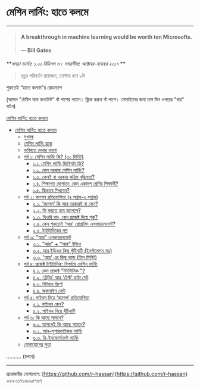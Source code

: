# মেশিন লার্নিং: হাতে কলমে

---

> #### A breakthrough in machine learning would be worth ten Microsofts.
>
> #### — Bill Gates

_**খসড়া ভার্সন: ১.০০ রিভিশন ৩। সময়সীমা: অক্টোবর-নভেম্বর ২০১৭ **_

> প্রচুর পরিবর্তন প্রয়োজন, চ্যাপ্টার হবে ৯টা

শুরুতেই “হাতে কলমে”র রোডম্যাপ

\(আসল "টেবিল অফ কনটেন্ট" বাঁ পাশের প্যানে। ক্লিক করুন বাঁ পাশে। মোবাইলের জন্য চাপ দিন ওপরের "বার" বাটন\)

[মেশিন লার্নিং: হাতে কলমে](https://github.com/r-hassan/mlbook-titanic/blob/master/README.md)

* [মেশিন লার্নিং: হাতে কলমে](https://github.com/r-hassan/mlbook-titanic/blob/master/README.md)
  * [মুখবন্ধ](https://github.com/r-hassan/mlbook-titanic/blob/master/intro.md)
  * [মেশিন লার্নিং হ্যাক](https://github.com/r-hassan/mlbook-titanic/blob/master/hack.md)
  * [ভবিষ্যত দেখার ধারণা](https://github.com/r-hassan/mlbook-titanic/blob/master/seeing-future.md)
  * [পর্ব ১: মেশিন লার্নিং কি? \(৩০ মিনিট\)](https://github.com/r-hassan/mlbook-titanic/blob/master/introduction/README.md)
    * [১.১. মেশিন লার্নিং জিনিসটা কি?](https://github.com/r-hassan/mlbook-titanic/blob/master/introduction/what-is-ml.md)
    * [১.২. কেন দরকার মেশিন লার্নিং?](https://github.com/r-hassan/mlbook-titanic/blob/master/introduction/why-needed.md)
    * [১.৩. কেনই বা দরকার কৃত্রিম বুদ্ধিমত্তা?](https://github.com/r-hassan/mlbook-titanic/blob/master/introduction/why-ai.md)
    * [১.৪. শিক্ষাগত যোগ্যতা: কেন একাদশ শ্রেণির শিক্ষার্থী?](https://github.com/r-hassan/mlbook-titanic/blob/master/introduction/pre-requisite.md)
    * [১.৫. কিভাবে শিখবেন?](https://github.com/r-hassan/mlbook-titanic/blob/master/introduction/how-to-learn.md)
  * [পর্ব ২: ক্যাগল প্রতিযোগিতা \(৪ সপ্তাহ-৬ সপ্তাহ\)](https://github.com/r-hassan/mlbook-titanic/blob/master/kaggle/README.md)
    * [২.১. ‘ক্যাগল’ কি আর দরকারই বা কেন?](https://github.com/r-hassan/mlbook-titanic/blob/master/kaggle/why-kaggle.md)
    * [২.২. কি করতে হবে ক্যাগলে?](https://github.com/r-hassan/mlbook-titanic/blob/master/kaggle/what-we-need-to-do.md)
    * [২.৩. থিওরি বাদ, কেন প্রজেক্ট দিয়ে শুরু?](https://github.com/r-hassan/mlbook-titanic/blob/master/kaggle/project.md)
    * [২.৪. কেন শুরুতেই ‘আর’ প্রোগ্রামিং এনভায়রনমেন্ট?](https://github.com/r-hassan/mlbook-titanic/blob/master/kaggle/why-r.md)
    * [২.৫. টাইটানিকের গল্প](https://github.com/r-hassan/mlbook-titanic/blob/master/project-titanic/titanic-story.md)
  * [পর্ব ৩: "আর" এনভায়রনমেন্ট](https://github.com/r-hassan/mlbook-titanic/blob/master/r-environment/README.md)
    * [৩.১. "আর" + "আর" ষ্টুডিও](https://github.com/r-hassan/mlbook-titanic/blob/master/r-environment/r-r-studio.md)
    * [৩.২. আর ষ্টুডিওর কিছু খুঁটিনাটি \(ইনস্টলেশন সহ\)](https://github.com/r-hassan/mlbook-titanic/blob/master/r-environment/r-studio-installation.md)
    * [৩.৩. 'আর' এর কিছু কাজ \(তিন মিনিট\)](https://github.com/r-hassan/mlbook-titanic/blob/master/r-environment/r-commands.md)
  * [পর্ব ৪: প্রজেক্ট টাইটানিক: বিপর্যয়ে মেশিন লার্নিং](https://github.com/r-hassan/mlbook-titanic/blob/master/project-titanic/README.md)
    * [৪.১. কেন প্রজেক্ট "টাইটানিক "?](https://github.com/r-hassan/mlbook-titanic/blob/master/project-titanic/why-titanic.md)
    * [৪.২. ‘ট্রেনিং’ আর ‘টেস্ট’ ডাটা সেট](https://github.com/r-hassan/mlbook-titanic/blob/master/project-titanic/trg-test.md)
    * [৪.৩. গিটহাব স্ক্রিপ্ট](https://github.com/r-hassan/mlbook-titanic/blob/master/project-titanic/github-script.md)
    * [৪.৪. অফলাইন নোট](https://github.com/r-hassan/mlbook-titanic/blob/master/project-titanic/offline-note.md)
  * [পর্ব ৫: পাইথন দিয়ে ‘ক্যাগল’ প্রতিযোগিতা](https://github.com/r-hassan/mlbook-titanic/blob/master/python-titanic/README.md)
    * [৫.১. পাইথন কেন?](https://github.com/r-hassan/mlbook-titanic/blob/master/python-titanic/why-python.md)
    * [৫.২. পাইথন নিয়ে খুঁটিনাটি](https://github.com/r-hassan/mlbook-titanic/blob/master/python-titanic/python-setup.md)
  * [পর্ব ৬: কি আছে সামনে?](https://github.com/r-hassan/mlbook-titanic/blob/master/whats-in-future/README.md)
    * [৬.১. আসলেই কি আছে সামনে?](https://github.com/r-hassan/mlbook-titanic/blob/master/whats-in-future/in-future.md)
    * [৬.২. আন-সুপারভাইজড লার্নিং](https://github.com/r-hassan/mlbook-titanic/blob/master/whats-in-future/unsupervised.md)
    * [৬.৩. রি-ইনফোর্সমেন্ট লার্নিং](https://github.com/r-hassan/mlbook-titanic/blob/master/whats-in-future/re-reinforcement.md)
  * [যোগাযোগের সুতা](https://github.com/r-hassan/mlbook-titanic/blob/master/communications.md)

.......... \(চলবে\)

---

প্রয়োজনীয় যোগাযোগ: [https://github.com/r-hassan](https://github.com/r-hassan) +৮৮০১৭১৩০৯৫৭৬৭

